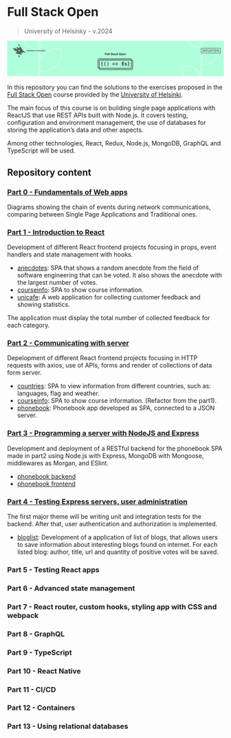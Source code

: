 # Full Stack Open
> University of Helsinky - v.2024

![Full Stack Open header](fullstackopen_header.png)

In this repository you can find the solutions to the exercises proposed in the [Full Stack Open](https://fullstackopen.com/) course provided by the [University of Helsinki](https://www.helsinki.fi/en).

The main focus of this course is on building single page applications with ReactJS that use REST APIs built with Node.js. It covers testing, configuration and environment management, the use of databases for storing the application’s data and other aspects.

Among other technologies, React, Redux, Node.js, MongoDB, GraphQL and TypeScript will be used.

## Repository content
### [Part 0 - Fundamentals of Web apps](/part0/)

Diagrams showing the chain of events during network communications, comparing between Single Page Applications and  Traditional ones.

### [Part 1 - Introduction to React](/part1/)

Development of different React frontend projects focusing in props, event handlers and state management with hooks.

- [anecdotes](/part1/anecdotes/): SPA that shows a random anecdote from the field of software engineering that can be voted. It also shows the anecdote with the largest number of votes.
- [courseinfo](/part1/courseinfo/): SPA to show course information.
- [unicafe](/part1/unicafe/): A web application for collecting customer feedback and showing statistics.

The application must display the total number of collected feedback for each category. 

### [Part 2 - Communicating with server](/part2/)

Depelopment of different React frontend projects focusing in HTTP requests with axios, use of APIs, forms and render of collections of data form server.

- [countries](/part2/countries/): SPA  to view information from different countries, such as: languages, flag and weather.
- [courseinfo](/part2/courseinfo/): SPA to show course information. (Refactor from the part1).
- [phonebook](/part2/phonebook/): Phonebook app developed as SPA, connected to a JSON server.

### [Part 3 - Programming a server with NodeJS and Express](/part3/)

Development and deployment of a RESTful backend for the phonebook SPA made in part2 using Node.js with Express, MongoDB with Mongoose, middlewares as Morgan, and ESlint.

- [phonebook backend](/part3/backend/phonebook/)
- [phonebook frontend](/part3/frontend/phonebook/)

### [Part 4 - Testing Express servers, user administration](/part4/)

The first major theme will be writing unit and integration tests for the backend. After that, user authentication and authorization is implemented.

- [bloglist](/part4/bloglist/): Development of a application of list of blogs, that allows users to save information about interesting blogs found on internet. For each listed blog: author, title, url and quantity of positive votes will be saved.

### Part 5 - Testing React apps
### Part 6 - Advanced state management
### Part 7 - React router, custom hooks, styling app with CSS and webpack
### Part 8 - GraphQL
### Part 9 - TypeScript
### Part 10 - React Native
### Part 11 - CI/CD
### Part 12 - Containers
### Part 13 - Using relational databases